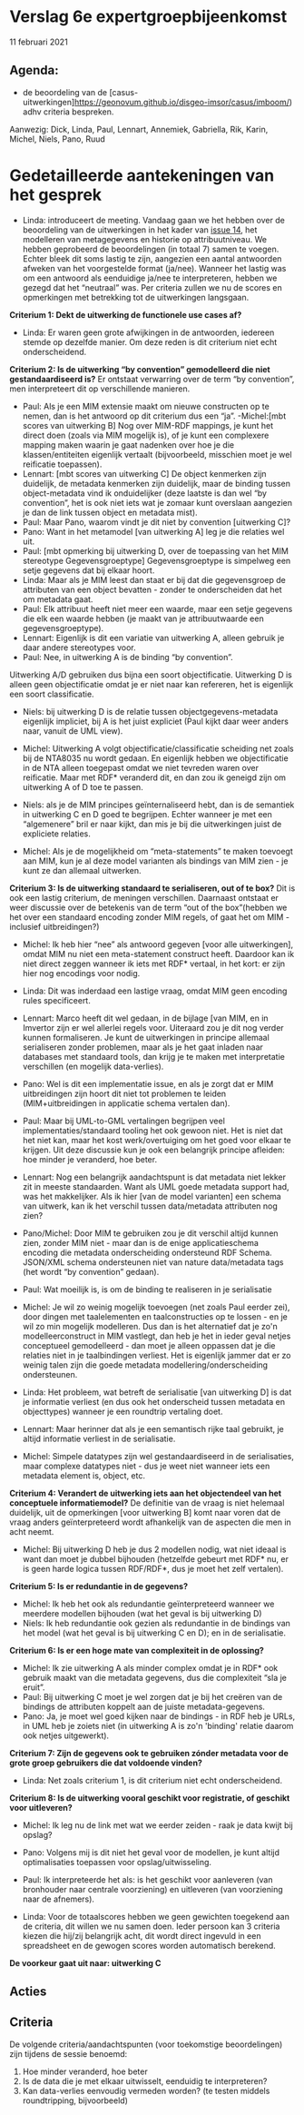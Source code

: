 # Verslag 6e expertgroepbijeenkomst 
11 februari 2021

## Agenda: 
- de beoordeling van de [casus-uitwerkingen]https://geonovum.github.io/disgeo-imsor/casus/imboom/) adhv criteria bespreken. 

Aanwezig: Dick, Linda, Paul, Lennart, Annemiek, Gabriella, Rik, Karin, Michel, Niels, Pano, Ruud

# Gedetailleerde aantekeningen van het gesprek
- Linda: introduceert de meeting. Vandaag gaan we het hebben over de beoordeling van de uitwerkingen in het kader van [issue 14][1], het modelleren van metagegevens en historie op attribuutniveau. We hebben geprobeerd de beoordelingen (in totaal 7) samen te voegen. Echter bleek dit soms lastig te zijn, aangezien een aantal antwoorden afweken van het voorgestelde format (ja/nee). Wanneer het lastig was om een antwoord als eenduidige ja/nee te interpreteren, hebben we gezegd dat het “neutraal” was. Per criteria zullen we nu de scores en opmerkingen met betrekking tot de uitwerkingen langsgaan.  

**Criterium 1: Dekt de uitwerking de functionele use cases af?**

- Linda: Er waren geen grote afwijkingen in de antwoorden, iedereen stemde op dezelfde manier. Om deze reden is dit criterium niet echt onderscheidend. 

**Criterium 2: Is de uitwerking “by convention” gemodelleerd die niet gestandaardiseerd is?**
Er ontstaat verwarring over de term “by convention”, men interpreteert dit op verschillende manieren.  

- Paul: Als je een MIM extensie maakt om nieuwe constructen op te nemen, dan is het antwoord op dit criterium dus een “ja”.
-Michel:[mbt scores van uitwerking B] Nog over MIM-RDF mappings, je kunt het direct doen (zoals via MIM mogelijk is), of je kunt een complexere mapping maken waarin je gaat nadenken over hoe je die klassen/entiteiten eigenlijk vertaalt (bijvoorbeeld, misschien moet je wel reificatie toepassen). 
- Lennart: [mbt scores van uitwerking C] De object kenmerken zijn duidelijk, de metadata kenmerken zijn duidelijk, maar de binding tussen object-metadata vind ik onduidelijker (deze laatste is dan wel “by convention”, het is ook niet iets wat je zomaar kunt overslaan aangezien je dan de link tussen object en metadata mist). 
- Paul: Maar Pano, waarom vindt je dit niet by convention [uitwerking C]?
- Pano: Want in het metamodel [van uitwerking A] leg je die relaties wel uit.
- Paul: [mbt opmerking bij uitwerking D, over de toepassing van het MIM stereotype Gegevensgroeptype] Gegevensgroeptype is simpelweg een setje gegevens dat bij elkaar hoort.
- Linda: Maar als je MIM leest dan staat er bij dat die gegevensgroep de attributen van een object bevatten - zonder te onderscheiden dat het om metadata gaat. 
- Paul: Elk attribuut heeft niet meer een waarde, maar een setje gegevens die elk een waarde hebben (je maakt van je attribuutwaarde een gegevensgroeptype).
- Lennart: Eigenlijk is dit een variatie van uitwerking A, alleen gebruik je daar andere stereotypes voor.
- Paul: Nee, in uitwerking A is de binding “by convention”.

Uitwerking A/D  gebruiken dus bijna een soort objectificatie. Uitwerking D is alleen geen objectificatie omdat je er niet naar kan refereren, het is eigenlijk een soort classificatie.

- Niels: bij uitwerking D is de relatie tussen objectgegevens-metadata eigenlijk impliciet, bij A is het juist expliciet (Paul kijkt daar weer anders naar, vanuit de UML view).
- Michel: Uitwerking A volgt objectificatie/classificatie scheiding net zoals bij de NTA8035 nu wordt gedaan. En eigenlijk hebben we objectificatie in de NTA alleen toegepast omdat we niet tevreden waren over reificatie. Maar met RDF* veranderd dit, en dan zou ik geneigd zijn om uitwerking A of D toe te passen.

- Niels: als je de MIM principes geïnternaliseerd hebt, dan is de semantiek in uitwerking C en D goed te begrijpen. Echter wanneer je met een “algemenere” bril er naar kijkt, dan mis je bij die uitwerkingen juist de expliciete relaties.
- Michel: Als je de mogelijkheid om “meta-statements” te maken toevoegt aan MIM, kun je al deze model varianten als bindings van MIM zien - je kunt ze dan allemaal uitwerken. 

**Criterium 3: Is de uitwerking standaard te serialiseren, out of te box?**
Dit is ook een lastig criterium, de meningen verschillen. Daarnaast ontstaat er weer discussie over de betekenis van de term “out of the box”(hebben we het over een standaard encoding zonder MIM regels, of gaat het om MIM - inclusief uitbreidingen?)

- Michel: Ik heb hier “nee” als antwoord gegeven [voor alle uitwerkingen], omdat MIM nu niet een meta-statement construct heeft. Daardoor kan ik niet direct zeggen wanneer ik iets met RDF* vertaal, in het kort: er zijn hier nog encodings voor nodig. 
- Linda: Dit was inderdaad een lastige vraag, omdat MIM geen encoding rules specificeert.
- Lennart: Marco heeft dit wel gedaan, in de bijlage [van MIM, en in Imvertor zijn er wel allerlei regels voor. Uiteraard zou je dit nog verder kunnen formaliseren. Je kunt de uitwerkingen in principe allemaal serialiseren zonder problemen, maar als je het gaat inladen naar databases met standaard tools, dan krijg je te maken met interpretatie verschillen (en mogelijk data-verlies). 
- Pano: Wel is dit een implementatie issue, en als je zorgt dat er MIM uitbreidingen zijn hoort dit niet tot problemen te leiden (MIM+uitbreidingen in applicatie schema vertalen dan). 
- Paul: Maar bij UML-to-GML vertalingen begrijpen veel implementaties/standaard tooling het ook gewoon niet. Het is niet dat het niet kan, maar het kost werk/overtuiging om het goed voor elkaar te krijgen. Uit deze discussie kun je ook een belangrijk principe afleiden: hoe minder je veranderd, hoe beter.

- Lennart: Nog een belangrijk aandachtspunt is dat metadata niet lekker zit in meeste standaarden. Want als UML goede metadata support had, was het makkelijker. Als ik hier [van de model varianten] een schema van uitwerk, kan ik het verschil tussen data/metadata attributen nog zien? 
- Pano/Michel: Door MIM te gebruiken zou je dit verschil altijd kunnen zien, zonder MIM niet - maar dan is de enige applicatieschema encoding die metadata onderscheiding ondersteund RDF Schema. JSON/XML schema ondersteunen niet van nature data/metadata tags (het wordt “by convention” gedaan). 

- Paul: Wat moeilijk is, is om de binding te realiseren in je serialisatie
- Michel: Je wil zo weinig mogelijk toevoegen (net zoals Paul eerder zei), door dingen met taalelementen en taalconstructies op te lossen - en je wil zo min mogelijk modelleren. Dus dan is het alternatief dat je zo'n modelleerconstruct in MIM vastlegt, dan heb je het in ieder geval netjes conceptueel gemodelleerd - dan moet je alleen oppassen dat je die relaties niet in je taalbindingen verliest. Het is eigenlijk jammer dat er zo weinig talen zijn die goede metadata modellering/onderscheiding ondersteunen. 

- Linda: Het probleem, wat betreft de serialisatie [van uitwerking D] is dat je informatie verliest (en dus ook het onderscheid tussen metadata en objecttypes) wanneer je een roundtrip vertaling doet. 
- Lennart: Maar herinner dat als je een semantisch rijke taal gebruikt, je altijd informatie verliest in de serialisatie. 
- Michel: Simpele datatypes zijn wel gestandaardiseerd in de serialisaties, maar complexe datatypes niet - dus je weet niet wanneer iets een metadata element is, object, etc. 

**Criterium 4: Verandert de uitwerking iets aan het objectendeel van het conceptuele informatiemodel?**
De definitie van de vraag is niet helemaal duidelijk, uit de opmerkingen [voor uitwerking B] komt naar voren dat de vraag anders geïnterpreteerd wordt afhankelijk van de aspecten die men in acht neemt.

- Michel: Bij uitwerking D heb je dus 2 modellen nodig, wat niet ideaal is want dan moet je dubbel bijhouden (hetzelfde gebeurt met RDF* nu, er is geen harde logica tussen RDF/RDF*, dus je moet het zelf vertalen).

**Criterium 5: Is er redundantie in de gegevens?**

- Michel: Ik heb het ook als redundantie geïnterpreteerd wanneer we meerdere modellen bijhouden (wat het geval is bij uitwerking D)
- Niels: Ik heb redundantie ook gezien als redundantie in de bindings van het model (wat het geval is bij uitwerking C en D); en in de serialisatie. 

**Criterium 6: Is er een hoge mate van complexiteit in de oplossing?**

- Michel: Ik zie uitwerking A als minder complex omdat je in RDF* ook gebruik maakt van die metadata gegevens, dus die complexiteit “sla je eruit”. 
- Paul: Bij uitwerking C moet je wel zorgen dat je bij het creëren van de bindings de attributen koppelt aan de juiste metadata-gegevens. 
- Pano: Ja, je moet wel goed kijken naar de bindings - in RDF heb je URLs, in UML heb je zoiets niet (in uitwerking A is zo'n 'binding' relatie daarom ook netjes uitgewerkt). 

**Criterium 7: Zijn de gegevens ook te gebruiken zónder metadata voor de grote groep gebruikers die dat voldoende vinden?**
- Linda: Net zoals criterium 1, is dit criterium niet echt onderscheidend. 

**Criterium 8: Is de uitwerking vooral geschikt voor registratie, of geschikt voor uitleveren?**

- Michel: Ik leg nu de link met wat we eerder zeiden - raak je data kwijt bij opslag? 
- Pano: Volgens mij is dit niet het geval voor de modellen, je kunt altijd optimalisaties toepassen voor opslag/uitwisseling. 
- Paul: Ik interpreteerde het als: is het geschikt voor aanleveren (van bronhouder naar centrale voorziening) en uitleveren (van voorziening naar de afnemers).

- Linda: Voor de totaalscores hebben we geen gewichten toegekend aan de criteria, dit willen we nu samen doen. Ieder persoon kan 3 criteria kiezen die hij/zij belangrijk acht, dit wordt direct ingevuld in een spreadsheet en de gewogen scores worden automatisch berekend.

**De voorkeur gaat uit naar: uitwerking C** 

## Acties

## Criteria

De volgende criteria/aandachtspunten (voor toekomstige beoordelingen) zijn tijdens de sessie benoemd:

1. Hoe minder veranderd, hoe beter
2. Is de data die je met elkaar uitwisselt, eenduidig te interpreteren?
3. Kan data-verlies eenvoudig vermeden worden? (te testen middels roundtripping, bijvoorbeeld) 

[1]: https://github.com/Geonovum/disgeo-imsor/issues/14


